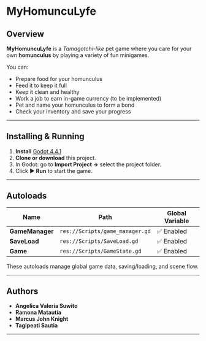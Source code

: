 # MyHomuncuLyfe

## Overview
**MyHomuncuLyfe** is a *Tamagotchi-like* pet game where you care for your own **homunculus** by playing a variety of fun minigames.  

You can:
- Prepare food for your homunculus  
- Feed it to keep it full  
- Keep it clean and healthy  
- Work a job to earn in-game currency (to be implemented)
- Pet and name your homunculus to form a bond  
- Check your inventory and save your progress  

---

## Installing & Running
1. **Install** [Godot 4.4.1](https://godotengine.org/download/archive/)
2. **Clone or download** this project.  
3. In Godot: go to **Import Project →** select the project folder.  
4. Click **▶️ Run** to start the game.  

---

## Autoloads

| Name | Path | Global Variable |
|------|------|----------------|
| **GameManager** | `res://Scripts/game_manager.gd` | ✅ Enabled |
| **SaveLoad** | `res://Scripts/SaveLoad.gd` | ✅ Enabled |
| **Game** | `res://Scripts/GameState.gd` | ✅ Enabled |

These autoloads manage global game data, saving/loading, and scene flow.

---

## Authors
- **Angelica Valeria Suwito**  
- **Ramona Matautia**  
- **Marcus John Knight**  
- **Tagipeati Sautia**

---


